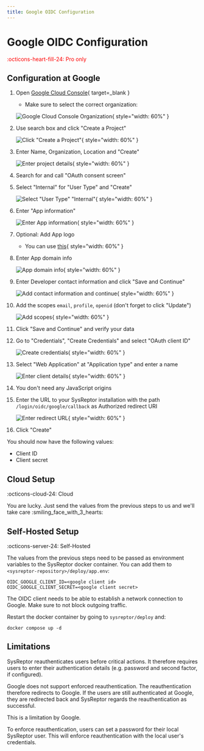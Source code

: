 ```yaml
---
title: Google OIDC Configuration
---
```


# Google OIDC Configuration
<span style="color:red;">:octicons-heart-fill-24: Pro only</span>

## Configuration at Google
1. Open [Google Cloud Console](https://console.cloud.google.com/){ target=_blank }
    - Make sure to select the correct organization:

    ![Google Cloud Console Organization](../../images/google_cloud_console.png){ style="width: 60%" }

2. Use search box and click "Create a Project"

    ![Click "Create a Project"](../../images/google_call_create_project.png){ style="width: 60%" }

3. Enter Name, Organization, Location and "Create"

    ![Enter project details](../../images/google_create_project.png){ style="width: 60%" }

4. Search for and call "OAuth consent screen"
5. Select "Internal" for "User Type" and "Create"

    ![Select "User Type" "Internal"](../../images/google_user_type_internal.png){ style="width: 60%" }

6. Enter "App information"

    ![Enter App information](../../images/google_app_information.png){ style="width: 60%" }

7. Optional: Add App logo

    - You can use [this](../../images/sysreptor_120x120.png){ style="width: 60%" }

8. Enter App domain info

    ![App domain info](../../images/google_app_domain.png){ style="width: 60%" }

9. Enter Developer contact information and click "Save and Continue"

    ![Add contact information and continue](../../images/google_developer_info.png){ style="width: 60%" }

10. Add the scopes `email`, `profile`, `openid` (don't forget to click "Update")

    ![Add scopes](../../images/google_add_scopes.png){ style="width: 60%" }

11. Click "Save and Continue" and verify your data
12. Go to "Credentials", "Create Credentials" and select "OAuth client ID"

    ![Create credentials](../../images/google_create_credentials.png){ style="width: 60%" }

13. Select "Web Application" at "Application type" and enter a name

    ![Enter client details](../../images/google_client_data.png){ style="width: 60%" }

14. You don't need any JavaScript origins
15. Enter the URL to your SysReptor installation with the path `/login/oidc/google/callback` as Authorized redirect URI

    ![Enter redirect URL](../../images/google_authorized_redirect_uri.png){ style="width: 60%" }

16. Click "Create"

You should now have the following values:

* Client ID
* Client secret


## Cloud Setup
:octicons-cloud-24: Cloud

You are lucky. Just send the values from the previous steps to us and we'll take care :smiling_face_with_3_hearts:


## Self-Hosted Setup
:octicons-server-24: Self-Hosted

The values from the previous steps need to be passed as environment variables to the SysReptor docker container.
You can add them to `<sysreptor-repository>/deploy/app.env`:
```env
OIDC_GOOGLE_CLIENT_ID=<google client id>
OIDC_GOOGLE_CLIENT_SECRET=<google client secret>
```

The OIDC client needs to be able to establish a network connection to Google.
Make sure to not block outgoing traffic.

Restart the docker container by going to `sysreptor/deploy` and:

```shell
docker compose up -d
```

## Limitations
SysReptor reauthenticates users before critical actions. It therefore requires users to enter their authentication details (e.g. password and second factor, if configured).

Google does not support enforced reauthentication. The reauthentication therefore redirects to Google. If the users are still authenticated at Google, they are redirected back and SysReptor regards the reauthentication as successful.

This is a limitation by Google.

To enforce reauthentication, users can set a password for their local SysReptor user. This will enforce reauthentication with the local user's credentials.
